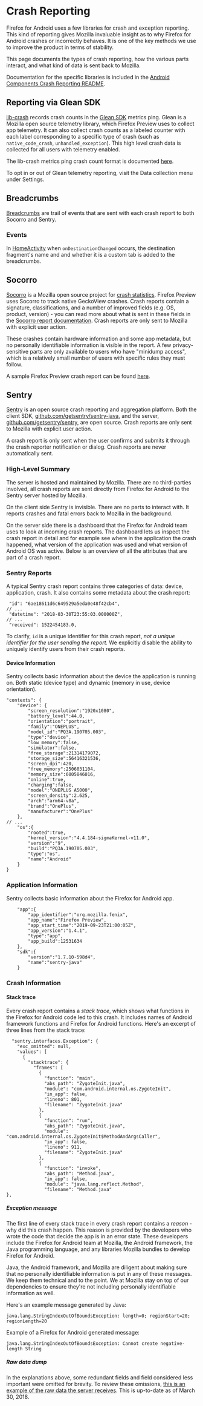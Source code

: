 # Crash Reporting

Firefox for Android uses a few libraries for crash and exception reporting. This kind of reporting gives Mozilla invaluable insight as to why Firefox for Android crashes or incorrectly behaves. It is one of the key methods we use to improve the product in terms of stability.

This page documents the types of crash reporting, how the various parts interact, and what kind of data is sent back to Mozilla.

Documentation for the specific libraries is included in the [Android Components Crash Reporting README](https://github.com/mozilla-mobile/android-components/blob/master/components/lib/crash/README.md).

## Reporting via Glean SDK


[lib-crash](https://github.com/mozilla-mobile/android-components/blob/master/components/lib/crash/README.md) records crash counts in the [Glean SDK](https://mozilla.github.io/glean/book/index.html) metrics ping. Glean is a Mozilla open source telemetry library, which Firefox Preview uses to collect app telemetry. It can also collect crash counts as a labeled counter with each label corresponding to a specific type of crash (such as `native_code_crash`, `unhandled_exception`). This high level crash data is collected for all users with telemetry enabled.

The lib-crash metrics ping crash count format is documented [here](https://github.com/mozilla-mobile/android-components/blob/master/components/lib/crash/docs/metrics.md).

To opt in or out of Glean telemetry reporting, visit the Data collection menu under Settings.

## Breadcrumbs

[Breadcrumbs](https://github.com/mozilla-mobile/android-components/blob/master/components/support/base/src/main/java/mozilla/components/support/base/crash/Breadcrumb.kt) are trail of events that are sent with each crash report to both Socorro and Sentry.  

### Events

In [HomeActivity](https://github.com/mozilla-mobile/fenix/blob/master/app/src/main/java/org/mozilla/fenix/HomeActivity.kt) when `onDestinationChanged` occurs, the destination fragment's name and and whether it is a custom tab is added to the breadcrumbs. 

## Socorro

[Socorro](https://wiki.mozilla.org/Socorro) is a Mozilla open source project for [crash statistics](https://crash-stats.mozilla.org/). Firefox Preview uses Socorro to track native GeckoView crashes. Crash reports contain a signature, classifications, and a number of improved fields (e.g. OS, product, version) - you can read more about what is sent in these fields in the [Socorro report documentation](https://developer.mozilla.org/en-US/docs/Mozilla/Projects/Crash_reporting/Understanding_crash_reports). Crash reports are only sent to Mozilla with explicit user action.

These crashes contain hardware information and some app metadata, but no personally identifiable information is visible in the report. A few privacy-sensitive parts are only available to users who have "minidump access", which is a relatively small number of users with specific rules they must follow.

A sample Firefox Preview crash report can be found [here](https://crash-stats.mozilla.org/report/index/58c5a7ec-ac07-452c-a675-8dcf90200924).

## Sentry

[Sentry](https://sentry.io) is an open source crash reporting and aggregation platform. Both the client SDK, [github.com/getsentry/sentry-java](https://github.com/getsentry/sentry-java), and the server, [github.com/getsentry/sentry](https://github.com/getsentry/sentry), are open source. Crash reports are only sent to Mozilla with explicit user action.

A crash report is only sent when the user confirms and submits it through the crash reporter notification or dialog. Crash reports are never automatically sent.

### High-Level Summary

The server is hosted and maintained by Mozilla. There are no third-parties involved, all crash reports are sent directly from Firefox for Android to the Sentry server hosted by Mozilla.

On the client side Sentry is invisible. There are no parts to interact with. It reports crashes and fatal errors back to Mozilla in the background.

On the server side there is a dashboard that the Firefox for Android team uses to look at incoming crash reports. The dashboard lets us inspect the crash report in detail and for example see where in the application the crash happened, what version of the application was used and what version of Android OS was active. Below is an overview of all the attributes that are part of a crash report.

### Sentry Reports

A typical Sentry crash report contains three categories of data: device, application, crash. It also contains some metadata about the crash report:
```
 "id": "6ae18611d6c649529a5eda0e48f42cb4",
// ...
 "datetime": "2018-03-30T23:55:03.000000Z",
// ...
 "received": 1522454183.0,
```

To clarify, `id` is a unique identifier for this crash report, *not a unique identifier for the user sending the report.* We explicitly disable the ability to uniquely identify users from their crash reports.

#### Device Information

Sentry collects basic information about the device the application is running on. Both static (device type) and dynamic (memory in use, device orientation).

```
"contexts": {
    "device": {
        "screen_resolution":"1920x1080",
        "battery_level":44.0,
        "orientation":"portrait",
        "family":"ONEPLUS",
        "model_id":"PQ3A.190705.003",
        "type":"device",
        "low_memory":false,
        "simulator":false,
        "free_storage":21314179072,
        "storage_size":56416321536,
        "screen_dpi":420,
        "free_memory":2506031104,
        "memory_size":6005846016,
        "online":true,
        "charging":false,
        "model":"ONEPLUS A5000",
        "screen_density":2.625,
        "arch":"arm64-v8a",
        "brand":"OnePlus",
        "manufacturer":"OnePlus"
    },
// ...
    "os":{
        "rooted":true,
        "kernel_version":"4.4.184-sigmaKernel-v11.0",
        "version":"9",
        "build":"PQ3A.190705.003",
        "type":"os",
        "name":"Android"
    }
}
```

### Application Information

Sentry collects basic information about the Firefox for Android app.

```
    "app":{
        "app_identifier":"org.mozilla.fenix",
        "app_name":"Firefox Preview",
        "app_start_time":"2019-09-23T21:00:05Z",
        "app_version":"1.4.1",
        "type":"app",
        "app_build":12531634
    },
    "sdk":{
        "version":"1.7.10-598d4",
        "name":"sentry-java"
    }
```

### Crash Information

#### Stack trace

Every crash report contains a *stack trace*, which shows what functions in the Firefox for Android code led to this crash. It includes names of Android framework functions and Firefox for Android functions. Here's an excerpt of three lines from the stack trace:

```
  "sentry.interfaces.Exception": {
    "exc_omitted": null,
    "values": [
      {
        "stacktrace": {
          "frames": [
            {
              "function": "main",
              "abs_path": "ZygoteInit.java",
              "module": "com.android.internal.os.ZygoteInit",
              "in_app": false,
              "lineno": 801,
              "filename": "ZygoteInit.java"
            },
            {
              "function": "run",
              "abs_path": "ZygoteInit.java",
              "module": "com.android.internal.os.ZygoteInit$MethodAndArgsCaller",
              "in_app": false,
              "lineno": 911,
              "filename": "ZygoteInit.java"
            },
            {
              "function": "invoke",
              "abs_path": "Method.java",
              "in_app": false,
              "module": "java.lang.reflect.Method",
              "filename": "Method.java"
},
```

##### Exception message

The first line of every stack trace in every crash report contains a *reason* - why did this crash happen. This reason is provided by the developers who wrote the code that decide the app is in an error state. These developers include the Firefox for Android team at Mozilla, the Android framework, the Java programming language, and any libraries Mozilla bundles to develop Firefox for Android.

Java, the Android framework, and Mozilla are diligent about making sure that no personally identifiable information is put in any of these messages. We keep them technical and to the point. We at Mozilla stay on top of our dependencies to ensure they're not including personally identifiable information as well.

Here's an example message generated by Java:
```
java.lang.StringIndexOutOfBoundsException: length=0; regionStart=20; regionLength=20
```

Example of a Firefox for Android generated message:
```
java.lang.StringIndexOutOfBoundsException: Cannot create negative-length String
```

##### Raw data dump

In the explanations above, some redundant fields and field considered less important were omitted for brevity. To review these omissions, [this is an example of the raw data the server receives](https://gist.github.com/mcomella/50622aef817b40a20714b8550fb19991). This is up-to-date as of March 30, 2018.
